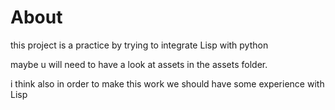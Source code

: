 # About
this project is a practice by trying to integrate Lisp with python

maybe u will need to have a look at assets in the assets folder.

i think also in order to make this work we should have some experience with Lisp
